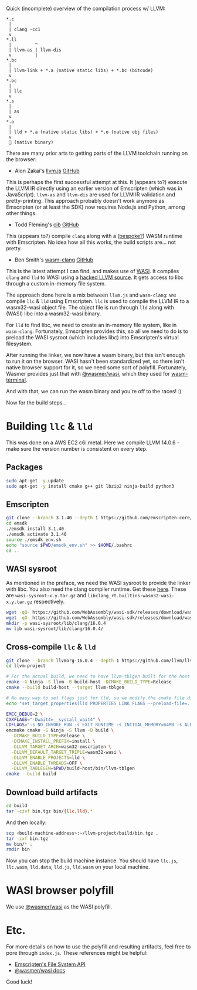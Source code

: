 Quick (incomplete) overview of the compilation process w/ LLVM:
```
*.c
 |
 | clang -cc1
 v
*.ll
 |         ^
 | llvm-as | llvm-dis
 v         |
*.bc
 |
 | llvm-link + *.a (native static libs) + *.bc (bitcode)
 v
*.bc
 |
 | llc
 v
*.s
 |
 | as
 v
*.o
 |
 | lld + *.a (native static libs) + *.o (native obj files)
 v
 🎉 (native binary)
```

There are many prior arts to getting parts of the LLVM toolchain running on the browser:
- Alon Zakai's [llvm.js](http://kripken.github.io/llvm.js/demo.html) [GitHub](https://github.com/kripken/llvm.js)

This is perhaps the first successful attempt at this. It (appears to?) execute the LLVM IR directly using an earlier version of Emscripten (which was in JavaScript). `llvm-as` and `llvm-dis` are used for LLVM IR validation and pretty-printing. This approach probably doesn't work anymore as Emscripten (or at least the SDK) now requires Node.js and Python, among other things.
- Todd Fleming's [cib](https://tbfleming.github.io/cib/) [GitHub](https://github.com/tbfleming/cib)

This (appears to?) compile `clang` along with a ([bespoke?](https://github.com/tbfleming/cib/blob/master/src/rtl/CMakeLists.txt)) WASM runtime with Emscripten. No idea how all this works, the build scripts are... not pretty.
- Ben Smith's [wasm-clang](https://binji.github.io/wasm-clang/) [GitHub](https://github.com/binji/wasm-clang)

This is the latest attempt I can find, and makes use of [WASI](https://github.com/bytecodealliance/wasmtime/blob/main/docs/WASI-intro.md). It compiles `clang` and `lld` to WASI using a [hacked LLVM source](https://github.com/binji/llvm-project). It gets access to libc through a custom in-memory file system.

The approach done here is a mix between `llvm.js` and `wasm-clang`: we compile `llc` & `lld` using Emscripten. `llc` is used to compile the LLVM IR to a wasm32-wasi object file. The object file is run through `lld` along with (WASI) libc into a wasm32-wasi binary.

For `lld` to find libc, we need to create an in-memory file system, like in `wasm-clang`. Fortunately, Emscripten provides this, so all we need to do is to preload the WASI sysroot (which includes libc) into Emscripten's virtual filesystem.

After running the linker, we now have a wasm binary, but this isn't enough to run it on the browser. WASI hasn't been standardized yet, so there isn't native browser support for it, so we need some sort of polyfill. Fortunately, Wasmer provides just that with [@wasmer/wasi](https://github.com/wasmerio/wasmer-js), which they used for [wasm-terminal](https://www.infoq.com/news/2019/10/wasmer-js-wasi-wasm-browser/).

And with that, we can run the wasm binary and you're off to the races! :)

Now for the build steps...
# Building `llc` & `lld`
This was done on a AWS EC2 c6i.metal. Here we compile LLVM 14.0.6 - make sure the version number is consistent on every step.
## Packages
```sh
sudo apt-get -y update
sudo apt-get -y install cmake g++ git lbzip2 ninja-build python3
```
## Emscripten
```sh
git clone --branch 3.1.40 --depth 1 https://github.com/emscripten-core/emsdk
cd emsdk
./emsdk install 3.1.40
./emsdk activate 3.1.40
source ./emsdk_env.sh
echo "source $PWD/emsdk_env.sh" >> $HOME/.bashrc
cd ..
```
## WASI sysroot
As mentioned in the preface, we need the WASI sysroot to provide the linker with libc. You also need the clang compiler runtime. Get these [here](https://github.com/WebAssembly/wasi-sdk/releases). These are `wasi-sysroot-x.y.tar.gz` and `libclang_rt.builtins-wasm32-wasi-x.y.tar.gz` respectively.
```sh
wget -qO- https://github.com/WebAssembly/wasi-sdk/releases/download/wasi-sdk-20/wasi-sysroot-20.0.tar.gz | tar -xz
wget -qO- https://github.com/WebAssembly/wasi-sdk/releases/download/wasi-sdk-20/libclang_rt.builtins-wasm32-wasi-20.0.tar.gz | tar -xz
mkdir -p wasi-sysroot/lib/clang/16.0.4
mv lib wasi-sysroot/lib/clang/16.0.4/
```
## Cross-compile `llc` & `lld`
```sh
git clone --branch llvmorg-16.0.4 --depth 1 https://github.com/llvm/llvm-project
cd llvm-project

# For the actual build, we need to have llvm-tblgen built for the host
cmake -G Ninja -S llvm -B build-host -DCMAKE_BUILD_TYPE=Release
cmake --build build-host --target llvm-tblgen

# No easy way to set flags just for lld, so we modify the cmake file directly
echo "set_target_properties(lld PROPERTIES LINK_FLAGS --preload-file=../../wasi-sysroot/lib@/lib)" >> llvm/CMakeLists.txt

EMCC_DEBUG=2 \
CXXFLAGS="-Dwait4=__syscall_wait4" \
LDFLAGS="-s NO_INVOKE_RUN -s EXIT_RUNTIME -s INITIAL_MEMORY=64MB -s ALLOW_MEMORY_GROWTH -s EXPORTED_RUNTIME_METHODS=FS,callMain -s MODULARIZE -s EXPORT_ES6 -s WASM_BIGINT" \
emcmake cmake -G Ninja -S llvm -B build \
  -DCMAKE_BUILD_TYPE=Release \
  -DCMAKE_INSTALL_PREFIX=install \
  -DLLVM_TARGET_ARCH=wasm32-emscripten \
  -DLLVM_DEFAULT_TARGET_TRIPLE=wasm32-wasi \
  -DLLVM_ENABLE_PROJECTS=lld \
  -DLLVM_ENABLE_THREADS=OFF \
  -DLLVM_TABLEGEN=$PWD/build-host/bin/llvm-tblgen
cmake --build build
```
## Download build artifacts
```sh
cd build
tar -czvf bin.tgz bin/{llc,lld}.*
```
And then locally:
```sh
scp <build-machine-address>:~/llvm-project/build/bin.tgz .
tar -zxf bin.tgz
mv bin/* .
rmdir bin
```
Now you can stop the build machine instance. You should have `llc.js`, `llc.wasm`, `lld.data`, `lld.js`, `lld.wasm` on your local machine.
# WASI browser polyfill
We use [@wasmer/wasi](https://www.npmjs.com/package/@wasmer/wasi) as the WASI polyfill.
# Etc.
For more details on how to use the polyfill and resulting artifacts, feel free to pore through `index.js`. These references might be helpful:
- [Emscripten's File System API](https://emscripten.org/docs/api_reference/Filesystem-API.html#filesystem-api)
- [@wasmer/wasi docs](https://docs.wasmer.io/integrations/js/reference-api/wasmer-wasi)

Good luck!
